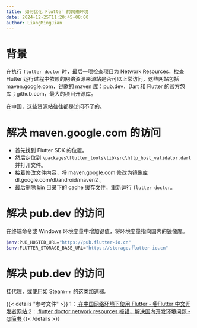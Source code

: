 ```yaml
---
title: 如何优化 Flutter 的网络环境
date: 2024-12-25T11:20:45+08:00
author: LiangMingJian
---
```


# 背景

在执行 `flutter doctor` 时，最后一项检查项目为 Network Resources，检查 Flutter 运行过程中依赖的网络资源来源站是否可以正常访问，这些网站包括 maven.google.com，谷歌的 maven 库；pub.dev，Dart 和 Flutter 的官方包库；github.com，最大的项目开源库。

在中国，这些资源站往往都是访问不了的。

# 解决 maven.google.com 的访问

- 首先找到 Flutter SDK 的位置。
- 然后定位到 `\packages\flutter_tools\lib\src\http_host_validator.dart` 并打开文件。
- 接着修改文件内容，将 maven.google.com 修改为镜像库 dl.google.com/dl/android/maven2 。
- 最后删除 bin 目录下的 cache 缓存文件，重新运行 `flutter doctor`。

# 解决 pub.dev 的访问

在终端命令或 Windows 环境变量中增加键值，将环境变量指向国内的镜像库。

```bash
$env:PUB_HOSTED_URL="https://pub.flutter-io.cn"
$env:FLUTTER_STORAGE_BASE_URL="https://storage.flutter-io.cn"
```

# 解决 pub.dev 的访问

挂代理，或使用如 Steam++ 的这类加速器。

{{< details "参考文件" >}} 
1：[ 在中国网络环境下使用 Flutter - @Flutter 中文开发者网站 ](https://flutter.cn/community/china)
2：[ flutter doctor network resources 报错，解决国内开发环境问题 - @简书 ](https://www.jianshu.com/p/b69231defaaf)
{{< /details >}}

